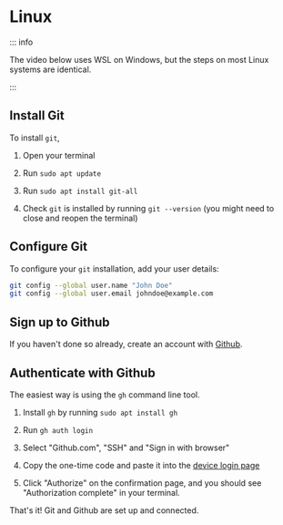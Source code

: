 # Linux

::: info

The video below uses WSL on Windows, but the steps on most Linux systems are
identical.

:::

<Vimeo id="947297340" />

## Install Git

To install `git`,

1. Open your terminal

1. Run `sudo apt update`

1. Run `sudo apt install git-all`

1. Check `git` is installed by running `git --version` (you might need to close
   and reopen the terminal)

## Configure Git

To configure your `git` installation, add your user details:

```bash
git config --global user.name "John Doe"
git config --global user.email johndoe@example.com
```

## Sign up to Github

If you haven't done so already, create an account with
[Github](https://github.com/).

## Authenticate with Github

The easiest way is using the `gh` command line tool.

1. Install `gh` by running `sudo apt install gh`

1. Run `gh auth login`

1. Select "Github.com", "SSH" and "Sign in with browser"

1. Copy the one-time code and paste it into the
   [device login page](https://github.com/login/device)

1. Click "Authorize" on the confirmation page, and you should see "Authorization
   complete" in your terminal.

That's it! Git and Github are set up and connected.

